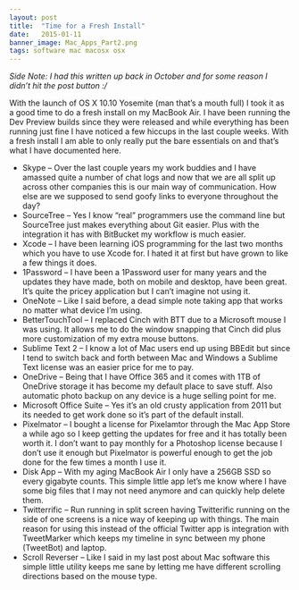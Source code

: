 ```yaml
---
layout: post
title:  "Time for a Fresh Install"
date:   2015-01-11
banner_image: Mac_Apps_Part2.png
tags: software mac macosx osx
---
```

*Side Note: I had this written up back in October and for some reason I didn’t hit the post button :/*

With the launch of OS X 10.10 Yosemite (man that’s a mouth full) I took it as a good time to do a fresh install on my MacBook Air. I have been running the Dev Preview builds since they were released and while everything has been running just fine I have noticed a few hiccups in the last couple weeks. With a  fresh install I am able to only really put the bare essentials on and that’s what I have documented here.

<!--more-->

* Skype – Over the last couple years my work buddies and I have amassed quite a number of chat logs and now that we are all split up across other companies this is our main way of communication. How else are we supposed to send goofy links to everyone throughout the day?
* SourceTree – Yes I know “real” programmers use the command line but SourceTree just makes everything about Git easier. Plus with the integration it has with BitBucket my workflow is much easier.
* Xcode – I have been learning iOS programming for the last two months which you have to use Xcode for. I hated it at first but have grown to like a few things it does.
* 1Password – I have been a 1Password user for many years and the updates they have made, both on mobile and desktop, have been great. It’s quite the pricey application but I can’t imagine not using it.
* OneNote – Like I said before, a dead simple note taking app that works no matter what device I’m using.
* BetterTouchTool – I replaced Cinch with BTT due to a Microsoft mouse I was using. It allows me to do the window snapping that Cinch did plus more customization of my extra mouse buttons.
* Sublime Text 2 – I know a lot of Mac users end up using BBEdit but since I tend to switch back and forth between Mac and Windows a Sublime Text license was an easier price for me to pay.
* OneDrive – Being that I have Office 365 and it comes with 1TB of OneDrive storage it has become my default place to save stuff. Also automatic photo backup on any device is a huge selling point for me.
* Microsoft Office Suite – Yes it’s an old crusty application from 2011 but its needed to get work done so it’s part of the default install.
* Pixelmator – I bought a license for Pixelamtor through the Mac App Store a while ago so I keep getting the updates for free and it has totally been worth it. I don’t want to pay monthly for a Photoshop license because I don’t use it enough but Pixelmator is powerful enough to get the job done for the few times a month I use it.
* Disk App – With my aging MacBook Air I only have a 256GB SSD so every gigabyte counts. This simple little app let’s me know where I have some big files that I may not need anymore and can quickly help delete them.
* Twitterrific – Run running in split screen having Twitterific running on the side of one screens is a nice way of keeping up with things. The main reason for using this instead of the official Twitter app is integration with TweetMarker which keeps my timeline in sync between my phone (TweetBot) and laptop.
* Scroll Reverser – Like I said in my last post about Mac software this simple little utility keeps me sane by letting me have different scrolling directions based on the mouse type.
